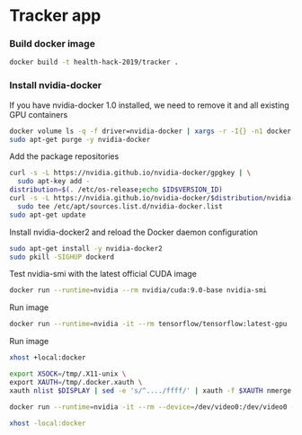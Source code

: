 # Tracker app

### Build docker image
```bash
docker build -t health-hack-2019/tracker .
```

### Install nvidia-docker

If you have nvidia-docker 1.0 installed, we need to remove it and all existing GPU containers

```bash
docker volume ls -q -f driver=nvidia-docker | xargs -r -I{} -n1 docker ps -q -a -f volume={} | xargs -r docker rm -f
sudo apt-get purge -y nvidia-docker
```

Add the package repositories

```bash
curl -s -L https://nvidia.github.io/nvidia-docker/gpgkey | \
  sudo apt-key add -
distribution=$(. /etc/os-release;echo $ID$VERSION_ID)
curl -s -L https://nvidia.github.io/nvidia-docker/$distribution/nvidia-docker.list | \
  sudo tee /etc/apt/sources.list.d/nvidia-docker.list
sudo apt-get update
```

Install nvidia-docker2 and reload the Docker daemon configuration

```bash
sudo apt-get install -y nvidia-docker2
sudo pkill -SIGHUP dockerd
```

Test nvidia-smi with the latest official CUDA image
```bash
docker run --runtime=nvidia --rm nvidia/cuda:9.0-base nvidia-smi
```

Run image
```bash
docker run --runtime=nvidia -it --rm tensorflow/tensorflow:latest-gpu
```

Run image
```bash
xhost +local:docker

export XSOCK=/tmp/.X11-unix \
export XAUTH=/tmp/.docker.xauth \
xauth nlist $DISPLAY | sed -e 's/^..../ffff/' | xauth -f $XAUTH nmerge -

docker run --runtime=nvidia -it --rm --device=/dev/video0:/dev/video0 --privileged -v ${PWD}:/app -v /tmp/.X11-unix:/tmp/.X11-unix --env QT_X11_NO_MITSHM=1 -v ${PWD}:/tracker  --device=/dev/video0 -e DISPLAY=$DISPLAY -v $XSOCK:$XSOCK -v $XAUTH:$XAUTH -e XAUTHORITY=$XAUTH health-hack-2019/tracker

xhost -local:docker

```
